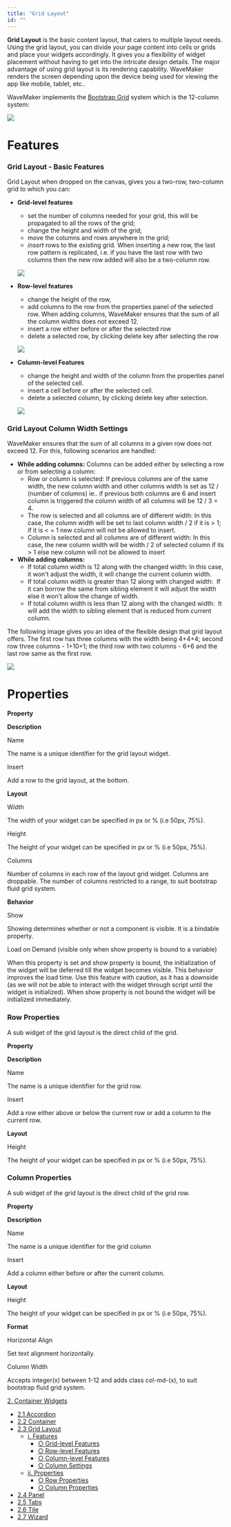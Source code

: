 ```yaml
---
title: "Grid Layout"
id: ""
---
```


**Grid Layout** is the basic content layout, that caters to multiple layout needs. Using the grid layout, you can divide your page content into cells or grids and place your widgets accordingly. It gives you a flexibility of widget placement without having to get into the intricate design details. The major advantage of using grid layout is its rendering capability. WaveMaker renders the screen depending upon the device being used for viewing the app like mobile, tablet, etc..

WaveMaker implements the [Bootstrap Grid](http://www.w3schools.com/bootstrap/bootstrap_grid_system.asp) system which is the 12-column system:

[![](../assets/gridlayout_bootstrap.png)](../assets/gridlayout_bootstrap.png)

# Features

### Grid Layout - Basic Features

Grid Layout when dropped on the canvas, gives you a two-row, two-column grid to which you can:

- **Grid-level features**
    
    - set the number of columns needed for your grid, this will be propagated to all the rows of the grid;
    - change the height and width of the grid;
    - move the columns and rows anywhere in the grid;
    - _insert_ rows to the existing grid. When inserting a new row, the last row pattern is replicated, i.e. if you have the last row with two columns then the new row added will also be a two-column row.
    
    [![](../assets/gridlayout_props.png)](../assets/gridlayout_props.png)
- **Row-level features**
    
    - change the height of the row,
    - add columns to the row from the properties panel of the selected row. When adding columns, WaveMaker ensures that the sum of all the column widths does not exceed 12.
    - insert a row either before or after the selected row
    - delete a selected row, by clicking delete key after selecting the row
    
    [![](../assets/gridlayout_rowprops.png)](../assets/gridlayout_rowprops.png)
- **Column-level Features**
    
    - change the height and width of the column from the properties panel of the selected cell.
    - insert a cell before or after the selected cell.
    - delete a selected column, by clicking delete key after selection.
    
    [![](../assets/gridlayout_colprops.png)](../assets/gridlayout_colprops.png)

### Grid Layout Column Width Settings

WaveMaker ensures that the sum of all columns in a given row does not exceed 12. For this, following scenarios are handled:

- **While adding columns:** Columns can be added either by selecting a row or from selecting a column:
    - Row or column is selected: If previous columns are of the same width, the new column width and other columns width is set as 12 / (number of columns) ie.. if previous both columns are 6 and insert column is triggered the column width of all columns will be 12 / 3 = 4.
    - The row is selected and all columns are of different width: In this case, the column width will be set to last column width / 2 if it is > 1; if it is < = 1 new column will not be allowed to insert.
    - Column is selected and all columns are of different width: In this case, the new column width will be width / 2 of selected column if its > 1 else new column will not be allowed to insert
- **While adding columns:**
    - If total column width is 12 along with the changed width: In this case, it won't adjust the width, it will change the current column width.
    - If total column width is greater than 12 along with changed width:  If it can borrow the same from sibling element it will adjust the width else it won't allow the change of width.
    - If total column width is less than 12 along with the changed width:  It will add the width to sibling element that is reduced from current column.

The following image gives you an idea of the flexible design that grid layout offers. The first row has three columns with the width being 4+4+4; second row three columns - 1+10+1; the third row with two columns - 6+6 and the last row same as the first row.

[![](../assets/gridlayout_final.png)](../assets/gridlayout_final.png)

# Properties

**Property**

**Description**

Name

The name is a unique identifier for the grid layout widget.

Insert

Add a row to the grid layout, at the bottom.

**Layout**

Width

The width of your widget can be specified in px or % (i.e 50px, 75%).

Height

The height of your widget can be specified in px or % (i.e 50px, 75%).

Columns

Number of columns in each row of the layout grid widget. Columns are droppable. The number of columns restricted to a range, to suit bootstrap fluid grid system.

**Behavior**

Show

Showing determines whether or not a component is visible. It is a bindable property.

Load on Demand (visible only when show property is bound to a variable)

When this property is set and show property is bound, the initialization of the widget will be deferred till the widget becomes visible. This behavior improves the load time. Use this feature with caution, as it has a downside (as we will not be able to interact with the widget through script until the widget is initialized). When show property is not bound the widget will be initialized immediately.

### Row Properties

A sub widget of the grid layout is the direct child of the grid.

**Property**

**Description**

Name

The name is a unique identifier for the grid row.

Insert

Add a row either above or below the current row or add a column to the current row.

**Layout**

Height

The height of your widget can be specified in px or % (i.e 50px, 75%).

### Column Properties

A sub widget of the grid layout is the direct child of the grid row.

**Property**

**Description**

Name

The name is a unique identifier for the grid column

Insert

Add a column either before or after the current column.

**Layout**

Height

The height of your widget can be specified in px or % (i.e 50px, 75%).

**Format**

Horizontal Align

Set text alignment horizontally.

Column Width

Accepts integer(x) between 1-12 and adds class col-md-(x), to suit bootstrap fluid grid system.

[2\. Container Widgets](/learn/app-development/widgets/widget-library/#container)

- [2.1 Accordion](/learn/app-development/widgets/container/accordion/)
- [2.2 Container](/learn/app-development/widgets/container/container/)
- [2.3 Grid Layout](/learn/app-development/widgets/container/grid-layout/)
    - [i. Features](#features)
        - [○ Grid-level Features](#grid-features)
        - [○ Row-level Features](#row-features)
        - [○ Column-level Features](#column-features)
        - [○ Column Settings](#column-settings)
    - [ii. Properties](#properties)
        - [○ Row Properties](#row-properties)
        - [○ Column Properties](#column-properties)
- [2.4 Panel](/learn/app-development/widgets/container/panel/)
- [2.5 Tabs](/learn/app-development/widgets/container/tabs/)
- [2.6 Tile](/learn/app-development/widgets/container/tile/)
- [2.7 Wizard](/learn/app-development/widgets/container/wizard/)
